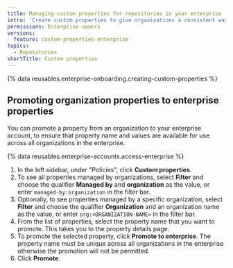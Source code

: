 ```yaml
---
title: Managing custom properties for repositories in your enterprise
intro: 'Create custom properties to give organizations a consistent way to categorize repositories.'
permissions: Enterprise owners
versions:
  feature: custom-properties-enterprise
topics:
  - Repositories
shortTitle: Custom properties
---
```


{% data reusables.enterprise-onboarding.creating-custom-properties %}

## Promoting organization properties to enterprise properties

You can promote a property from an organization to your enterprise account, to ensure that property name and values are available for use across all organizations in the enterprise.

{% data reusables.enterprise-accounts.access-enterprise %}
1. In the left sidebar, under "Policies", click **Custom properties**.
1. To see all properties managed by organizations, select **Filter** and choose the qualifier **Managed by** and **organization** as the value, or enter `managed-by:organization` in the filter bar.
1. Optionally, to see properties managed by a specific organization, select **Filter** and choose the qualifier **Organization** and an organization name as the value, or enter `org:<ORGANIZATION-NAME>` in the filter bar.
1. From the list of properties, select the property name that you want to promote. This takes you to the property details page.
1. To promote the selected property, click **Promote to enterprise**. The property name must be unique across all organizations in the enterprise otherwise the promotion will not be permitted.
1. Click **Promote**.
